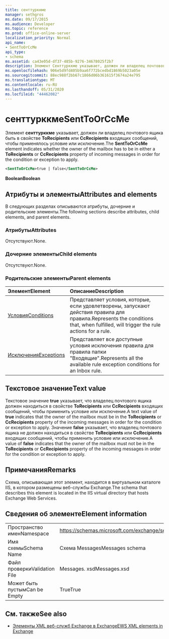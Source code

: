 ```yaml
---
title: сенттурккме
manager: sethgros
ms.date: 09/17/2015
ms.audience: Developer
ms.topic: reference
ms.prod: office-online-server
localization_priority: Normal
api_name:
- SentToOrCcMe
api_type:
- schema
ms.assetid: ca43e05d-df37-485b-9276-34678025f2b7
description: Элемент Сенттурккме указывает, должен ли владелец почтового ящика быть в свойстве ToRecipients или CcRecipients входящих сообщений, чтобы применялось условие или исключение.
ms.openlocfilehash: 906e5d9fd405b9aa6f772bcedbd1869b5023a05e
ms.sourcegitcommit: 88ec988f2bb67c1866d06b361615f3674a24e795
ms.translationtype: MT
ms.contentlocale: ru-RU
ms.lasthandoff: 05/31/2020
ms.locfileid: "44462082"
---
```

# <a name="senttoorccme"></a><span data-ttu-id="e03bc-103">сенттурккме</span><span class="sxs-lookup"><span data-stu-id="e03bc-103">SentToOrCcMe</span></span>

<span data-ttu-id="e03bc-104">Элемент **сенттурккме** указывает, должен ли владелец почтового ящика быть в свойстве **ToRecipients** или **CcRecipients** входящих сообщений, чтобы применялось условие или исключение.</span><span class="sxs-lookup"><span data-stu-id="e03bc-104">The **SentToOrCcMe** element indicates whether the owner of the mailbox has to be in either a **ToRecipients** or **CcRecipients** property of incoming messages in order for the condition or exception to apply.</span></span> 
  
```XML
<SentToOrCcMe>true | false</SentToOrCcMe>
```

 <span data-ttu-id="e03bc-105">**Boolean**</span><span class="sxs-lookup"><span data-stu-id="e03bc-105">**Boolean**</span></span>
## <a name="attributes-and-elements"></a><span data-ttu-id="e03bc-106">Атрибуты и элементы</span><span class="sxs-lookup"><span data-stu-id="e03bc-106">Attributes and elements</span></span>

<span data-ttu-id="e03bc-107">В следующих разделах описываются атрибуты, дочерние и родительские элементы.</span><span class="sxs-lookup"><span data-stu-id="e03bc-107">The following sections describe attributes, child elements, and parent elements.</span></span>
  
### <a name="attributes"></a><span data-ttu-id="e03bc-108">Атрибуты</span><span class="sxs-lookup"><span data-stu-id="e03bc-108">Attributes</span></span>

<span data-ttu-id="e03bc-109">Отсутствуют.</span><span class="sxs-lookup"><span data-stu-id="e03bc-109">None.</span></span>
  
### <a name="child-elements"></a><span data-ttu-id="e03bc-110">Дочерние элементы</span><span class="sxs-lookup"><span data-stu-id="e03bc-110">Child elements</span></span>

<span data-ttu-id="e03bc-111">Отсутствуют.</span><span class="sxs-lookup"><span data-stu-id="e03bc-111">None.</span></span>
  
### <a name="parent-elements"></a><span data-ttu-id="e03bc-112">Родительские элементы</span><span class="sxs-lookup"><span data-stu-id="e03bc-112">Parent elements</span></span>

|<span data-ttu-id="e03bc-113">**Элемент**</span><span class="sxs-lookup"><span data-stu-id="e03bc-113">**Element**</span></span>|<span data-ttu-id="e03bc-114">**Описание**</span><span class="sxs-lookup"><span data-stu-id="e03bc-114">**Description**</span></span>|
|:-----|:-----|
|[<span data-ttu-id="e03bc-115">Условия</span><span class="sxs-lookup"><span data-stu-id="e03bc-115">Conditions</span></span>](conditions.md) <br/> |<span data-ttu-id="e03bc-116">Представляет условия, которые, если удовлетворены, запускают действия правила для правила.</span><span class="sxs-lookup"><span data-stu-id="e03bc-116">Represents the conditions that, when fulfilled, will trigger the rule actions for a rule.</span></span>  <br/> |
|[<span data-ttu-id="e03bc-117">Исключения</span><span class="sxs-lookup"><span data-stu-id="e03bc-117">Exceptions</span></span>](exceptions.md) <br/> |<span data-ttu-id="e03bc-118">Представляет все доступные условия исключения правила для правила папки "Входящие".</span><span class="sxs-lookup"><span data-stu-id="e03bc-118">Represents all the available rule exception conditions for an Inbox rule.</span></span>  <br/> |
   
## <a name="text-value"></a><span data-ttu-id="e03bc-119">Текстовое значение</span><span class="sxs-lookup"><span data-stu-id="e03bc-119">Text value</span></span>

<span data-ttu-id="e03bc-120">Текстовое значение **true** указывает, что владелец почтового ящика должен находиться в свойстве **ToRecipients** или **CcRecipients** входящих сообщений, чтобы применить условие или исключение.</span><span class="sxs-lookup"><span data-stu-id="e03bc-120">A text value of **true** indicates that the owner of the mailbox must be in the **ToRecipients** or **CcRecipients** property of the incoming messages in order for the condition or exception to apply.</span></span> <span data-ttu-id="e03bc-121">Значение **false** указывает, что владелец почтового ящика не должен находиться в свойстве **ToRecipients** или **CcRecipients** входящих сообщений, чтобы применить условие или исключение.</span><span class="sxs-lookup"><span data-stu-id="e03bc-121">A value of **false** indicates that the owner of the mailbox must not be in the **ToRecipients** or **CcRecipients** property of the incoming messages in order for the condition or exception to apply.</span></span> 
  
## <a name="remarks"></a><span data-ttu-id="e03bc-122">Примечания</span><span class="sxs-lookup"><span data-stu-id="e03bc-122">Remarks</span></span>

<span data-ttu-id="e03bc-123">Схема, описывающая этот элемент, находится в виртуальном каталоге IIS, в котором размещены веб-службы Exchange.</span><span class="sxs-lookup"><span data-stu-id="e03bc-123">The schema that describes this element is located in the IIS virtual directory that hosts Exchange Web Services.</span></span>
  
## <a name="element-information"></a><span data-ttu-id="e03bc-124">Сведения об элементе</span><span class="sxs-lookup"><span data-stu-id="e03bc-124">Element information</span></span>

|||
|:-----|:-----|
|<span data-ttu-id="e03bc-125">Пространство имен</span><span class="sxs-lookup"><span data-stu-id="e03bc-125">Namespace</span></span>  <br/> |https://schemas.microsoft.com/exchange/services/2006/messages  <br/> |
|<span data-ttu-id="e03bc-126">Имя схемы</span><span class="sxs-lookup"><span data-stu-id="e03bc-126">Schema Name</span></span>  <br/> |<span data-ttu-id="e03bc-127">Схема Messages</span><span class="sxs-lookup"><span data-stu-id="e03bc-127">Messages schema</span></span>  <br/> |
|<span data-ttu-id="e03bc-128">Файл проверки</span><span class="sxs-lookup"><span data-stu-id="e03bc-128">Validation File</span></span>  <br/> |<span data-ttu-id="e03bc-129">Messages. xsd</span><span class="sxs-lookup"><span data-stu-id="e03bc-129">Messages.xsd</span></span>  <br/> |
|<span data-ttu-id="e03bc-130">Может быть пустым</span><span class="sxs-lookup"><span data-stu-id="e03bc-130">Can be Empty</span></span>  <br/> |<span data-ttu-id="e03bc-131">True</span><span class="sxs-lookup"><span data-stu-id="e03bc-131">True</span></span>  <br/> |
   
## <a name="see-also"></a><span data-ttu-id="e03bc-132">См. также</span><span class="sxs-lookup"><span data-stu-id="e03bc-132">See also</span></span>



- [<span data-ttu-id="e03bc-133">Элементы XML веб-служб Exchange в Exchange</span><span class="sxs-lookup"><span data-stu-id="e03bc-133">EWS XML elements in Exchange</span></span>](ews-xml-elements-in-exchange.md)


